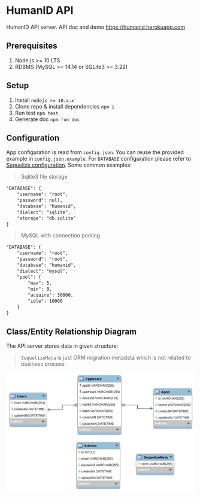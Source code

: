 # HumanID API

HumanID API server. API doc and demo https://humanid.herokuapp.com

## Prerequisites

1. Node.js >= 10 LTS
2. RDBMS (MySQL >= 14.14 or SQLite3 >= 3.22)

## Setup

1. Install `nodejs >= 10.x.x`
2. Clone repo & install dependencies `npm i`
3. Run test `npm test`
4. Generate doc `npm run doc`
   
## Configuration

App configuration is read from `config.json`. You can reuse the provided example in `config.json.example`. For `DATABASE` configuration please refer to [Sequelize configuration](http://docs.sequelizejs.com/manual/getting-started). Some common examples:

> Sqlite3 file storage

```
"DATABASE": {
    "username": "root",
    "password": null,
    "database": "humanid",
    "dialect": "sqlite",
    "storage": "db.sqlite"
}
```

> MySQL with connection pooling

```
"DATABASE": {
    "username": "root",
    "password": "root",
    "database": "humanid",
    "dialect": "mysql",
    "pool": {
        "max": 5,
        "min": 0,
        "acquire": 30000,
        "idle": 10000
    }    
}
```

## Class/Entity Relationship Diagram

The API server stores data in given structure:

> `SequelizeMeta` is just ORM migration metadata which is not related to business process

![Class/Entity Relationship Diagram](erd.png)
